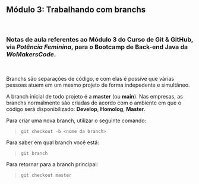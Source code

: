 ## **Módulo 3: Trabalhando com branchs**

</br>

### Notas de aula referentes ao **Módulo 3** do **Curso de Git & GitHub**, via *Potência Feminina*, para o Bootcamp de Back-end Java da *WoMakersCode*.

</br>

Branchs são separações de código, e com elas é possíve que várias pessoas atuem em um mesmo projeto de forma indepedente e simultâneo.

A branch inicial de todo projeto é a **master** (ou **main**). Nas empresas, as branchs normalmente são criadas de acordo com o ambiente em que o código será disponibilizado: **Develop**, **Homolog**, **Master**.

Para criar uma nova branch, utilizar o seguinte comando:

> `git checkout -b <nome da branch>`

Para saber em qual branch você está:

> `git branch`

Para retornar para a branch principal:

> `git checkout master`
